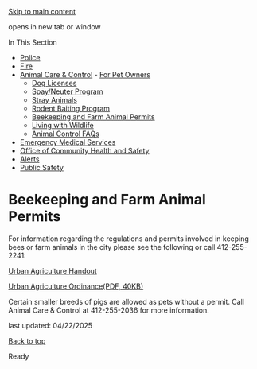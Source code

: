 [Skip to main content](https://www.pittsburghpa.gov/Safety/Animal-Care-Control/Beekeeping-and-Farm-Animal-Permits#main-content)

opens in new tab or window

In This Section

- [Police](https://www.pittsburghpa.gov/Safety/Police)
- [Fire](https://www.pittsburghpa.gov/Safety/Fire)
- [Animal Care & Control](https://www.pittsburghpa.gov/Safety/Animal-Care-Control)  - [For Pet Owners](https://www.pittsburghpa.gov/Safety/Animal-Care-Control/For-Pet-Owners)
  - [Dog Licenses](https://www.pittsburghpa.gov/Safety/Animal-Care-Control/Dog-Licenses)
  - [Spay/Neuter Program](https://www.pittsburghpa.gov/Safety/Animal-Care-Control/SpayNeuter-Program)
  - [Stray Animals](https://www.pittsburghpa.gov/Safety/Animal-Care-Control/Stray-Animals)
  - [Rodent Baiting Program](https://www.pittsburghpa.gov/Safety/Animal-Care-Control/Rodent-Baiting-Program)
  - [Beekeeping and Farm Animal Permits](https://www.pittsburghpa.gov/Safety/Animal-Care-Control/Beekeeping-and-Farm-Animal-Permits)
  - [Living with Wildlife](https://www.pittsburghpa.gov/Safety/Animal-Care-Control/Living-with-Wildlife)
  - [Animal Control FAQs](https://www.pittsburghpa.gov/Safety/Animal-Care-Control/Animal-Control-FAQs)
- [Emergency Medical Services](https://www.pittsburghpa.gov/Safety/Emergency-Medical-Services)
- [Office of Community Health and Safety](https://www.pittsburghpa.gov/Safety/Office-of-Community-Health-and-Safety)
- [Alerts](https://www.pittsburghpa.gov/Safety/Alerts)
- [Public Safety](https://www.pittsburghpa.gov/Safety/Public-Safety)

# Beekeeping and Farm Animal Permits

For information regarding the regulations and permits involved in keeping bees or farm animals in the city please see the following or call 412-255-2241:

[Urban Agriculture Handout](https://www.growpittsburgh.org/wp-content/uploads/Urban-Agriculture.pdf)

[Urban Agriculture Ordinance(PDF, 40KB)](https://www.pittsburghpa.gov/files/assets/city/v/1/public-safety/documents/2015.03.10_-_urban_agriculture_final_revision.pdf)

Certain smaller breeds of pigs are allowed as pets without a permit. Call Animal Care & Control at 412-255-2036 for more information.

last updated: 04/22/2025

[Back to top](https://www.pittsburghpa.gov/Safety/Animal-Care-Control/Beekeeping-and-Farm-Animal-Permits#body-top)

Ready
